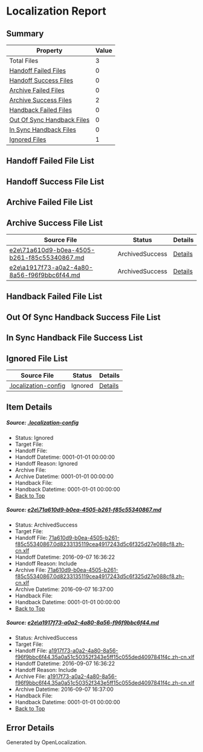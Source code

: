# <a name='report-top'></a> Localization Report

## Summary
 Property | Value 
 -------- | ----- 
 Total Files | 3
[ Handoff Failed Files ](#handoff-failed-list)| 0
[ Handoff Success Files ](#handoff-success-list)| 0
[ Archive Failed Files ](#archive-failed-list)| 0
[ Archive Success Files ](#archive-success-list)| 2
[ Handback Failed Files ](#handback-failed-list)| 0
[ Out Of Sync Handback Files ](#outofsync-handback-success-list)| 0
[ In Sync Handback Files ](#insync-handback-success-list)| 0
[ Ignored Files ](#ignored-list)| 1

## <a name='handoff-failed-list'></a> Handoff Failed File List

## <a name='handoff-success-list'></a> Handoff Success File List

## <a name='archive-failed-list'></a> Archive Failed File List

## <a name='archive-success-list'></a> Archive Success File List
 Source File | Status | Details 
 ----------- | ------ | ------- 
 [e2e\71a610d9-b0ea-4505-b261-f85c55340867.md](https://github.com/OpenLocalizationTestOrg/ol-test0/blob/2397320de93cf2b75904cd813d29c4f2c80f2f7e/e2e/71a610d9-b0ea-4505-b261-f85c55340867.md) | ArchivedSuccess | [Details](#259fc0b8066763b01033b4f6d2f3832c01ab66b01)
 [e2e\a1917f73-a0a2-4a80-8a56-f96f9bbc6f44.md](https://github.com/OpenLocalizationTestOrg/ol-test0/blob/2397320de93cf2b75904cd813d29c4f2c80f2f7e/e2e/a1917f73-a0a2-4a80-8a56-f96f9bbc6f44.md) | ArchivedSuccess | [Details](#35cac5855ea1e02410101f6c1f43e1008c54af812)

## <a name='handback-failed-list'></a> Handback Failed File List

## <a name='outofsync-handback-success-list'></a> Out Of Sync Handback Success File List

## <a name='insync-handback-success-list'></a> In Sync Handback File Success List

## <a name='ignored-list'></a> Ignored File List
 Source File | Status | Details 
 ----------- | ------ | ------- 
 [.localization-config](https://github.com/OpenLocalizationTestOrg/ol-test0/blob/2397320de93cf2b75904cd813d29c4f2c80f2f7e/.localization-config) | Ignored | [Details](#3d4f252ac210baf56311d7e97dcc2db10974dbd20)

## Item Details
##### <a name='3d4f252ac210baf56311d7e97dcc2db10974dbd20'></a> Source: [.localization-config](https://github.com/OpenLocalizationTestOrg/ol-test0/blob/2397320de93cf2b75904cd813d29c4f2c80f2f7e/.localization-config)
* Status: Ignored
* Target File: 
* Handoff File: 
* Handoff Datetime: 0001-01-01 00:00:00
* Handoff Reason: Ignored
* Archive File: 
* Archive Datetime: 0001-01-01 00:00:00
* Handback File: 
* Handback Datetime: 0001-01-01 00:00:00
* [Back to Top](#report-top)

##### <a name='259fc0b8066763b01033b4f6d2f3832c01ab66b01'></a> Source: [e2e\71a610d9-b0ea-4505-b261-f85c55340867.md](https://github.com/OpenLocalizationTestOrg/ol-test0/blob/2397320de93cf2b75904cd813d29c4f2c80f2f7e/e2e/71a610d9-b0ea-4505-b261-f85c55340867.md)
* Status: ArchivedSuccess
* Target File: 
* Handoff File: [71a610d9-b0ea-4505-b261-f85c55340867.0d8233135119cea4917243d5c6f325d27e088cf8.zh-cn.xlf](https://github.com/OpenLocalizationTestOrg/ol-test0-handoff/blob/e8c61d7b58ee914c63e8c839c5db6647aabbb2b4/ol-handoff/OpenLocalizationTestOrg/ol-test0-zhcn/ci/ht/71a610d9-b0ea-4505-b261-f85c55340867.0d8233135119cea4917243d5c6f325d27e088cf8.zh-cn.xlf)
* Handoff Datetime: 2016-09-07 16:36:22
* Handoff Reason: Include
* Archive File: [71a610d9-b0ea-4505-b261-f85c55340867.0d8233135119cea4917243d5c6f325d27e088cf8.zh-cn.xlf](https://github.com/OpenLocalizationTestOrg/ol-test0-handoff/blob/1fa06add80e73ce45052888b00a00b4ef2bfc0f0/ol-archive/OpenLocalizationTestOrg/ol-test0-zhcn/ci/ht/71a610d9-b0ea-4505-b261-f85c55340867.0d8233135119cea4917243d5c6f325d27e088cf8.zh-cn.xlf)
* Archive Datetime: 2016-09-07 16:37:00
* Handback File: 
* Handback Datetime: 0001-01-01 00:00:00
* [Back to Top](#report-top)

##### <a name='35cac5855ea1e02410101f6c1f43e1008c54af812'></a> Source: [e2e\a1917f73-a0a2-4a80-8a56-f96f9bbc6f44.md](https://github.com/OpenLocalizationTestOrg/ol-test0/blob/2397320de93cf2b75904cd813d29c4f2c80f2f7e/e2e/a1917f73-a0a2-4a80-8a56-f96f9bbc6f44.md)
* Status: ArchivedSuccess
* Target File: 
* Handoff File: [a1917f73-a0a2-4a80-8a56-f96f9bbc6f44.35a0a51c50352f343e5ff15c055ded4097841f4c.zh-cn.xlf](https://github.com/OpenLocalizationTestOrg/ol-test0-handoff/blob/e8c61d7b58ee914c63e8c839c5db6647aabbb2b4/ol-handoff/OpenLocalizationTestOrg/ol-test0-zhcn/ci/ht/a1917f73-a0a2-4a80-8a56-f96f9bbc6f44.35a0a51c50352f343e5ff15c055ded4097841f4c.zh-cn.xlf)
* Handoff Datetime: 2016-09-07 16:36:22
* Handoff Reason: Include
* Archive File: [a1917f73-a0a2-4a80-8a56-f96f9bbc6f44.35a0a51c50352f343e5ff15c055ded4097841f4c.zh-cn.xlf](https://github.com/OpenLocalizationTestOrg/ol-test0-handoff/blob/1fa06add80e73ce45052888b00a00b4ef2bfc0f0/ol-archive/OpenLocalizationTestOrg/ol-test0-zhcn/ci/ht/a1917f73-a0a2-4a80-8a56-f96f9bbc6f44.35a0a51c50352f343e5ff15c055ded4097841f4c.zh-cn.xlf)
* Archive Datetime: 2016-09-07 16:37:00
* Handback File: 
* Handback Datetime: 0001-01-01 00:00:00
* [Back to Top](#report-top)


## Error Details

Generated by OpenLocalization.
